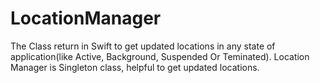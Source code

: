# LocationManager
The Class return in Swift to get updated locations in any state of application(like Active, Background, Suspended Or Teminated).
Location Manager is Singleton class, helpful to get updated locations. 
